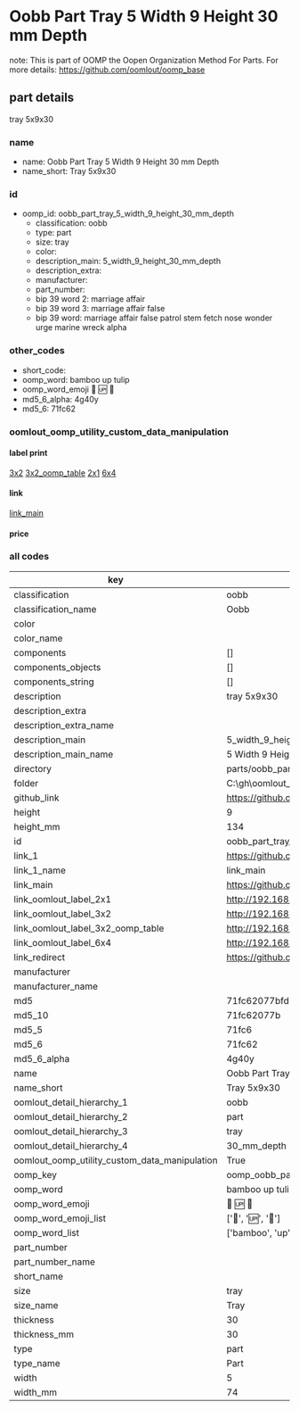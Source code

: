 # Oobb Part Tray 5 Width 9 Height 30 mm Depth  

note: This is part of OOMP the Oopen Organization Method For Parts. For more details: https://github.com/oomlout/oomp_base

##  part details
  



tray 5x9x30



### name
* name: Oobb Part Tray 5 Width 9 Height 30 mm Depth
* name_short: Tray 5x9x30 
### id
* oomp_id: oobb_part_tray_5_width_9_height_30_mm_depth
  * classification: oobb
  * type: part
  * size: tray
  * color: 
  * description_main: 5_width_9_height_30_mm_depth
  * description_extra: 
  * manufacturer: 
  * part_number: 
  * bip 39 word 2: marriage affair
  * bip 39 word 3: marriage affair false
  * bip 39 word: marriage affair false patrol stem fetch nose wonder urge marine wreck alpha

### other_codes
* short_code: 
* oomp_word: bamboo up tulip
* oomp_word_emoji :bamboo: :up: :tulip:
* md5_6_alpha: 4g40y
* md5_6: 71fc62






### oomlout_oomp_utility_custom_data_manipulation
#### label print
[3x2](http://192.168.1.245:1112/?label=oomp%204g40y)
[3x2_oomp_table](http://192.168.1.108:1112/?label=oomp%204g40y)
[2x1](http://192.168.1.242:1112/?label=oomp%204g40y)
[6x4](http://192.168.1.55:1112/?label=oomp%204g40y)    

#### link

[link_main](https://github.com/oomlout/oomlout_oobb_version_4_generated_parts/tree/main/navigation_oomp/oobb/part/tray/5_width_9_height_30_mm_depth/part)                              

#### price







### all codes 
| key | value |  
| --- | --- |  
| classification | oobb |  
| classification_name | Oobb |  
| color |  |  
| color_name |  |  
| components | [] |  
| components_objects | [] |  
| components_string | [] |  
| description | tray 5x9x30 |  
| description_extra |  |  
| description_extra_name |  |  
| description_main | 5_width_9_height_30_mm_depth |  
| description_main_name | 5 Width 9 Height 30 mm Depth |  
| directory | parts/oobb_part_tray_5_width_9_height_30_mm_depth |  
| folder | C:\gh\oomlout_oobb_version_4_generated_parts\parts\oobb_part_tray_5_width_9_height_30_mm_depth |  
| github_link | https://github.com/oomlout/oomlout_oomp_part_src/tree/main/parts/oobb_part_tray_5_width_9_height_30_mm_depth |  
| height | 9 |  
| height_mm | 134 |  
| id | oobb_part_tray_5_width_9_height_30_mm_depth |  
| link_1 | https://github.com/oomlout/oomlout_oobb_version_4_generated_parts/tree/main/navigation_oomp/oobb/part/tray/5_width_9_height_30_mm_depth/part |  
| link_1_name | link_main |  
| link_main | https://github.com/oomlout/oomlout_oobb_version_4_generated_parts/tree/main/navigation_oomp/oobb/part/tray/5_width_9_height_30_mm_depth/part |  
| link_oomlout_label_2x1 | http://192.168.1.242:1112/?label=oomp%204g40y |  
| link_oomlout_label_3x2 | http://192.168.1.245:1112/?label=oomp%204g40y |  
| link_oomlout_label_3x2_oomp_table | http://192.168.1.108:1112/?label=oomp%204g40y |  
| link_oomlout_label_6x4 | http://192.168.1.55:1112/?label=oomp%204g40y |  
| link_redirect | https://github.com/oomlout/oomlout_oobb_version_4_generated_parts/tree/main/parts/oobb_tray_05_09_30 |  
| manufacturer |  |  
| manufacturer_name |  |  
| md5 | 71fc62077bfd12cd556aaa12a4811442 |  
| md5_10 | 71fc62077b |  
| md5_5 | 71fc6 |  
| md5_6 | 71fc62 |  
| md5_6_alpha | 4g40y |  
| name | Oobb Part Tray 5 Width 9 Height 30 mm Depth |  
| name_short | Tray 5x9x30  |  
| oomlout_detail_hierarchy_1 | oobb |  
| oomlout_detail_hierarchy_2 | part |  
| oomlout_detail_hierarchy_3 | tray |  
| oomlout_detail_hierarchy_4 | 30_mm_depth |  
| oomlout_oomp_utility_custom_data_manipulation | True |  
| oomp_key | oomp_oobb_part_tray_5_width_9_height_30_mm_depth |  
| oomp_word | bamboo up tulip |  
| oomp_word_emoji | :bamboo: :up: :tulip: |  
| oomp_word_emoji_list | [':bamboo:', ':up:', ':tulip:'] |  
| oomp_word_list | ['bamboo', 'up', 'tulip'] |  
| part_number |  |  
| part_number_name |  |  
| short_name |  |  
| size | tray |  
| size_name | Tray |  
| thickness | 30 |  
| thickness_mm | 30 |  
| type | part |  
| type_name | Part |  
| width | 5 |  
| width_mm | 74 |  
